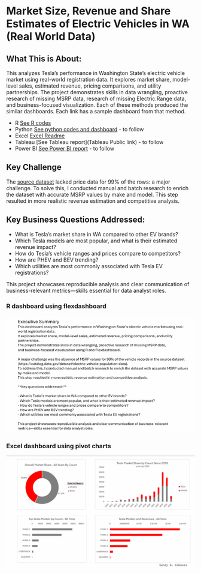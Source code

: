 # Market Size, Revenue and Share Estimates of Electric Vehicles in WA (Real World Data)

## What This is About:
This analyzes Tesla’s performance in Washington State’s electric vehicle market using real-world registration data. 
It explores market share, model-level sales, estimated revenue, pricing comparisons, and utility partnerships. 
The project demonstrates skills in data wrangling, proactive research of missing MSRP data, research of missing Electric.Range data,
and business-focused visualization.  Each of these methods produced the similar dashboards.  Each link has a sample dashboard from that method.
- R [See R codes](/R)
- Python [See python codes and dashboard](/Python)  - to follow
- Excel [Excel Readme](/Excel)
- Tableau [See Tableau report](Tableau Public link) - to follow
- Power BI [See Power BI report](/PowerBI)  - to follow

## Key Challenge
The [source dataset](https://catalog.data.gov/dataset/electric-vehicle-population-data) lacked price data for 99% of the rows: a major challenge.
To solve this, I conducted manual and batch research to enrich the dataset with accurate MSRP values by make and model. 
This step resulted in more realistic revenue estimation and competitive analysis.

## Key Business Questions Addressed:

- What is Tesla’s market share in WA compared to other EV brands?
- Which Tesla models are most popular, and what is their estimated revenue impact?
- How do Tesla’s vehicle ranges and prices compare to competitors?
- How are PHEV and BEV trending?
- Which utilities are most commonly associated with Tesla EV registrations?

This project showcases reproducible analysis and clear communication of business-relevant 
metrics—skills essential for data analyst roles.

### R dashboard using flexdashboard
![R dashboard](R/dashboard_charts/Tesla_presentation.gif)

### Excel dashboard using pivot charts
![Excel dashboard](Excel/excel_dashboard.gif)
